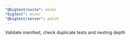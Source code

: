 ```yaml
---
"@bigtest/suite": minor
"bigtest": minor
"@bigtest/server": patch
---
```


Validate manifest, check duplicate tests and nesting depth
